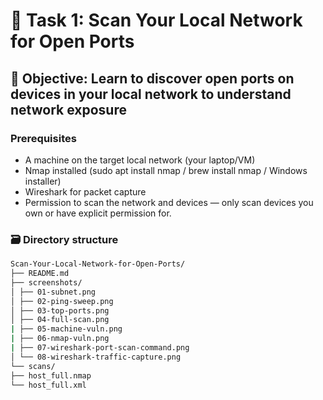 # 📡 Task 1: Scan Your Local Network for Open Ports
## 🎯 Objective: Learn to discover open ports on devices in your local network to understand network exposure

### Prerequisites

- A machine on the target local network (your laptop/VM)
- Nmap installed (sudo apt install nmap / brew install nmap / Windows installer)
- Wireshark for packet capture
- Permission to scan the network and devices — only scan devices you own or have explicit permission for.

### 🗃️ Directory structure
```bash
Scan-Your-Local-Network-for-Open-Ports/
├── README.md
├── screenshots/
│ ├── 01-subnet.png
│ ├── 02-ping-sweep.png
│ ├── 03-top-ports.png
│ ├── 04-full-scan.png
| ├── 05-machine-vuln.png
| ├── 06-nmap-vuln.png
| ├── 07-wireshark-port-scan-command.png
│ └── 08-wireshark-traffic-capture.png
└── scans/
├── host_full.nmap
└── host_full.xml
```


